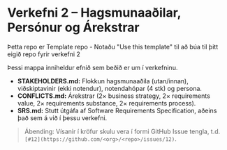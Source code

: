 # Verkefni 2 – Hagsmunaaðilar, Persónur og Árekstrar

Þetta repo er Template repo - Notaðu "Use this template" til að búa til þitt eigið repo
fyrir verkefni 2 

Þessi mappa inniheldur efnið sem beðið er um í verkefninu.

- **STAKEHOLDERS.md:** Flokkun hagsmunaaðila (utan/innan), viðskiptavinir (ekki notendur), notendahópar (4 stk) og persona.
- **CONFLICTS.md:** Árekstrar (2× business strategy, 2× requirements value, 2× requirements substance, 2× requirements process).
- **SRS.md:** Stutt útgáfa af Software Requirements Specification, aðeins það sem á við í þessu verkefni.

> Ábending: Vísanir í kröfur skulu vera í formi GitHub Issue tengla, t.d. `[#12](https://github.com/<org>/<repo>/issues/12)`.
